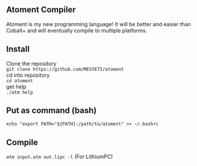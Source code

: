 ## Atoment Compiler
Atoment is my new programming language! It will be better and easier than Cobalt+ and will eventually compile to multiple platforms.
## Install
Clone the repository
<br>`git clone https://github.com/MESYETI/atoment`
<br>cd into repository
<br>`cd atoment`
<br>get help
<br>`./atm help`
## Put as command (bash)
`echo "export PATH="${PATH}:/path/to/atoment" >> ~/.bashrc`
## Compile
`atm input.atm out.lipc -l` (For LithiumPC)
